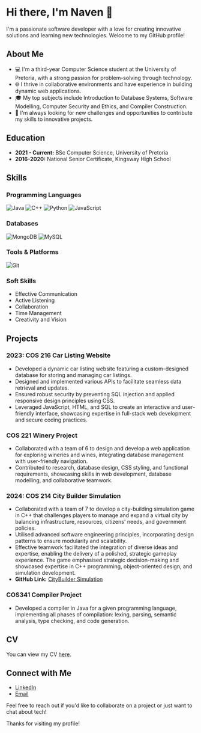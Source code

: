 # Hi there, I'm Naven 👋

I'm a passionate software developer with a love for creating innovative solutions and learning new technologies. Welcome to my GitHub profile!

## About Me

- 💻 I'm a third-year Computer Science student at the University of Pretoria, with a strong passion for problem-solving through technology.
- 🌐 I thrive in collaborative environments and have experience in building dynamic web applications.
- 🎓 My top subjects include Introduction to Database Systems, Software Modelling, Computer Security and Ethics, and Compiler Construction.
- 🚀 I'm always looking for new challenges and opportunities to contribute my skills to innovative projects.

## Education

- **2021 - Current:** BSc Computer Science, University of Pretoria
- **2016-2020:** National Senior Certificate, Kingsway High School

## Skills

### Programming Languages

![Java](https://img.shields.io/badge/Java-ED8B00?style=for-the-badge&logo=java&logoColor=white)
![C++](https://img.shields.io/badge/C++-00599C?style=for-the-badge&logo=cplusplus&logoColor=white)
![Python](https://img.shields.io/badge/Python-3776AB?style=for-the-badge&logo=python&logoColor=white)
![JavaScript](https://img.shields.io/badge/JavaScript-F7DF1E?style=for-the-badge&logo=javascript&logoColor=black)

### Databases

![MongoDB](https://img.shields.io/badge/MongoDB-47A248?style=for-the-badge&logo=mongodb&logoColor=white)
![MySQL](https://img.shields.io/badge/MySQL-4479A1?style=for-the-badge&logo=mysql&logoColor=white)

### Tools & Platforms

![Git](https://img.shields.io/badge/Git-F05032?style=for-the-badge&logo=git&logoColor=white)

### Soft Skills

- Effective Communication
- Active Listening
- Collaboration
- Time Management
- Creativity and Vision

## Projects

### 2023: COS 216 Car Listing Website

- Developed a dynamic car listing website featuring a custom-designed database for storing and managing car listings.
- Designed and implemented various APIs to facilitate seamless data retrieval and updates.
- Ensured robust security by preventing SQL injection and applied responsive design principles using CSS.
- Leveraged JavaScript, HTML, and SQL to create an interactive and user-friendly interface, showcasing expertise in full-stack web development and secure coding practices.

### COS 221 Winery Project

- Collaborated with a team of 6 to design and develop a web application for exploring wineries and wines, integrating database management with user-friendly navigation.
- Contributed to research, database design, CSS styling, and functional requirements, showcasing skills in web development, database modelling, and collaborative teamwork.

### 2024: COS 214 City Builder Simulation

- Collaborated with a team of 7 to develop a city-building simulation game in C++ that challenges players to manage and expand a virtual city by balancing infrastructure, resources, citizens' needs, and government policies.
- Utilised advanced software engineering principles, incorporating design patterns to ensure modularity and scalability.
- Effective teamwork facilitated the integration of diverse ideas and expertise, enabling the delivery of a polished, strategic gameplay experience. The game emphasised strategic decision-making and showcased expertise in C++ programming, object-oriented design, and simulation development.
- **GitHub Link:** [CityBuilder Simulation](https://github.com/naven1309/CityBuilder-Simulation)

### COS341 Compiler Project

- Developed a compiler in Java for a given programming language, implementing all phases of compilation: lexing, parsing, semantic analysis, type checking, and code generation.

## CV

You can view my CV [here](./Navendran_Naidoo_CV.pdf).

## Connect with Me

- [LinkedIn](https://www.linkedin.com/in/navendran-naidoo-0bb732221)
- [Email](mailto:navendrannaidoo1309@gmail.com)

Feel free to reach out if you'd like to collaborate on a project or just want to chat about tech!

Thanks for visiting my profile!
```` ▋
